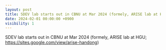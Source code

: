 ```yaml
---
layout: post
title: SDEV lab starts out in CBNU at Mar 2024 (formely, ARISE lab at HGU)
date: 2024-02-01 00:00:00 +0900
visibility: 1
---
```


SDEV lab starts out in CBNU at Mar 2024 (formely, ARISE lab at HGU; https://sites.google.com/view/arise-handong)
